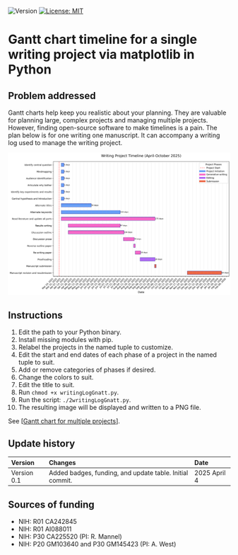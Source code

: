 ![Version](https://img.shields.io/static/v1?label=gantt-chart-py&message=0.1&color=brightcolor)
[![License: MIT](https://img.shields.io/badge/License-MIT-blue.svg)](https://opensource.org/licenses/MIT)


# Gantt chart timeline for a single writing project via matplotlib in Python

## Problem addressed

Gantt charts help keep you realistic about your planning.
They are valuable for planning large, complex projects and managing multiple projects.
However, finding open-source software to make timelines is a pain.
The plan below is for one writing one manuscript. 
 It can accompany a writing log used to manage the writing project.

![Writing Plan](writingProjectXXXXGantt.png)  


## Instructions
 1. Edit the path to your Python binary.
 2. Install missing modules with pip.
 3. Relabel the projects in the named tuple to customize.
 4. Edit the start and end dates of each phase of a project in the named tuple to suit.
 5. Add or remove categories of phases if desired.
 7. Change the colors to suit.
 8. Edit the title to suit.
 9. Run `chmod +x writingLogGnatt.py`.
 10. Run the script: `./2writingLogGnatt.py`.
 11. The resulting image will be displayed and written to a PNG file.


See  [[Gantt chart for multiple projects](https://github.com/MooersLab/gantt-chart-py)].

## Update history

|Version      | Changes                                                                                                                                                                         | Date                 |
|:-----------|:------------------------------------------------------------------------------------------------------------------------------------------|:--------------------|
| Version 0.1 |   Added badges, funding, and update table.  Initial commit.                                                                                                                | 2025 April 4 |

## Sources of funding

- NIH: R01 CA242845
- NIH: R01 AI088011
- NIH: P30 CA225520 (PI: R. Mannel)
- NIH: P20 GM103640 and P30 GM145423 (PI: A. West)
